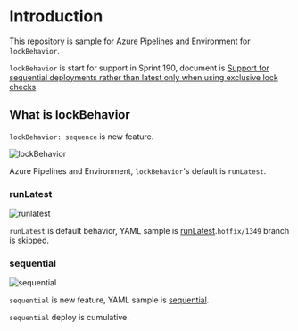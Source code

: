# Introduction 

This repository is sample for Azure Pipelines and Environment for ```lockBehavior```.

```lockBehavior``` is start for support in Sprint 190, document is [Support for sequential deployments rather than latest only when using exclusive lock checks](https://docs.microsoft.com/en-us/azure/devops/release-notes/2021/sprint-190-update#support-for-sequential-deployments-rather-than-latest-only-when-using-exclusive-lock-checks)

## What is lockBehavior

```lockBehavior: sequence``` is new feature.

![lockBehavior](images/lockbehavior.png)

Azure Pipelines and Environment, ```lockBehavior```'s default is ```runLatest```.

### runLatest

![runlatest](images/lockbehavior_runLatest.png)

```runLatest``` is default behavior, YAML sample is [runLatest](azure-pipelines_hotfix_web.yml).```hotfix/1349``` branch is skipped.

### sequential

![sequential](images/lockbehavior_sequential.png)

```sequential``` is new feature, YAML sample is [sequential](azure-pipelines_hotfix_web_sequence.yml).

```sequential``` deploy is cumulative.  
